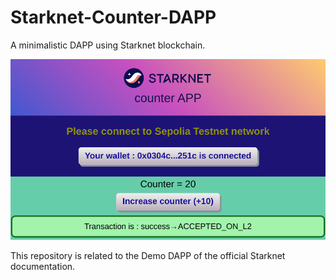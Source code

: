 # Starknet-Counter-DAPP

A minimalistic DAPP using Starknet blockchain.

<p align="center">
  <img src="./public/screenshotDAPP.png" />
</p>

This repository is related to the Demo DAPP of the official Starknet documentation.
